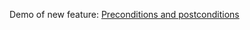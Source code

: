 Demo of new feature: [Preconditions and postconditions](https://www.terraform.io/language/expressions/custom-conditions#preconditions-and-postconditions)